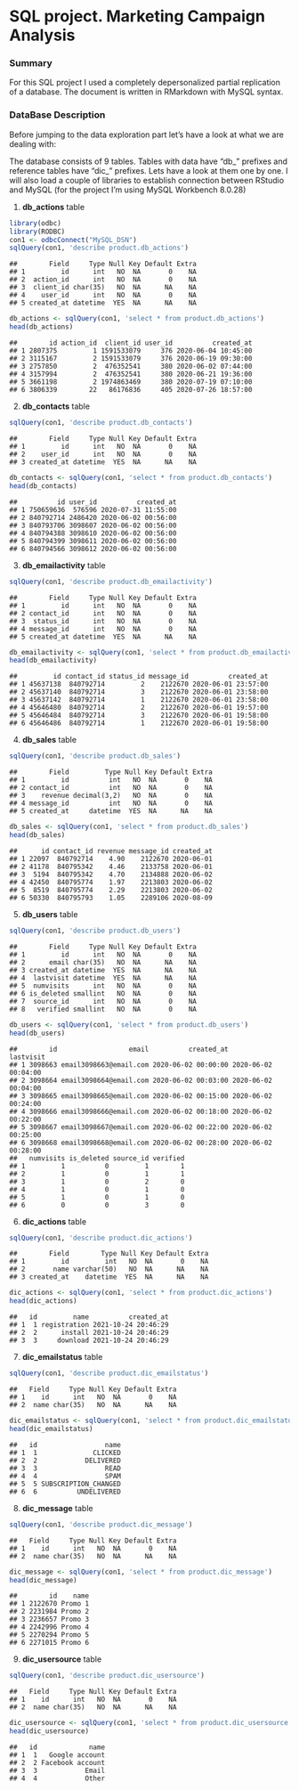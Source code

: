 SQL project. Marketing Campaign Analysis
================

### **Summary**

For this SQL project I used a completely depersonalized partial
replication of a database. The document is written in RMarkdown with
MySQL syntax.

### **DataBase Description**

Before jumping to the data exploration part let’s have a look at what we
are dealing with:

The database consists of 9 tables. Tables with data have “db\_” prefixes
and reference tables have “dic\_” prefixes. Lets have a look at them one
by one. I will also load a couple of libraries to establish connection
between RStudio and MySQL (for the project I’m using MySQL Workbench
8.0.28)

1.  **db_actions** table

``` r
library(odbc)
library(RODBC)
con1 <- odbcConnect("MySQL_DSN")
sqlQuery(con1, 'describe product.db_actions')
```

    ##        Field     Type Null Key Default Extra
    ## 1         id      int   NO  NA       0    NA
    ## 2  action_id      int   NO  NA       0    NA
    ## 3  client_id char(35)   NO  NA      NA    NA
    ## 4    user_id      int   NO  NA       0    NA
    ## 5 created_at datetime  YES  NA      NA    NA

``` r
db_actions <- sqlQuery(con1, 'select * from product.db_actions')
head(db_actions)
```

    ##        id action_id  client_id user_id          created_at
    ## 1 2807375         1 1591533079     376 2020-06-04 10:45:00
    ## 2 3115167         2 1591533079     376 2020-06-19 09:30:00
    ## 3 2757850         2  476352541     380 2020-06-02 07:44:00
    ## 4 3157994         2  476352541     380 2020-06-21 19:36:00
    ## 5 3661198         2 1974863469     380 2020-07-19 07:10:00
    ## 6 3806339        22   86176836     405 2020-07-26 18:57:00

2.  **db_contacts** table

``` r
sqlQuery(con1, 'describe product.db_contacts')
```

    ##        Field     Type Null Key Default Extra
    ## 1         id      int   NO  NA       0    NA
    ## 2    user_id      int   NO  NA       0    NA
    ## 3 created_at datetime  YES  NA      NA    NA

``` r
db_contacts <- sqlQuery(con1, 'select * from product.db_contacts')
head(db_contacts)
```

    ##          id user_id          created_at
    ## 1 750659636  576596 2020-07-31 11:55:00
    ## 2 840792714 2486420 2020-06-02 00:56:00
    ## 3 840793706 3098607 2020-06-02 00:56:00
    ## 4 840794388 3098610 2020-06-02 00:56:00
    ## 5 840794399 3098611 2020-06-02 00:56:00
    ## 6 840794566 3098612 2020-06-02 00:56:00

3.  **db_emailactivity** table

``` r
sqlQuery(con1, 'describe product.db_emailactivity')
```

    ##        Field     Type Null Key Default Extra
    ## 1         id      int   NO  NA       0    NA
    ## 2 contact_id      int   NO  NA       0    NA
    ## 3  status_id      int   NO  NA       0    NA
    ## 4 message_id      int   NO  NA       0    NA
    ## 5 created_at datetime  YES  NA      NA    NA

``` r
db_emailactivity <- sqlQuery(con1, 'select * from product.db_emailactivity')
head(db_emailactivity)
```

    ##         id contact_id status_id message_id          created_at
    ## 1 45637138  840792714         2    2122670 2020-06-01 23:57:00
    ## 2 45637140  840792714         3    2122670 2020-06-01 23:58:00
    ## 3 45637142  840792714         1    2122670 2020-06-01 23:58:00
    ## 4 45646480  840792714         2    2122670 2020-06-01 19:57:00
    ## 5 45646484  840792714         3    2122670 2020-06-01 19:58:00
    ## 6 45646486  840792714         1    2122670 2020-06-01 19:58:00

4.  **db_sales** table

``` r
sqlQuery(con1, 'describe product.db_sales')
```

    ##        Field         Type Null Key Default Extra
    ## 1         id          int   NO  NA       0    NA
    ## 2 contact_id          int   NO  NA       0    NA
    ## 3    revenue decimal(3,2)   NO  NA       0    NA
    ## 4 message_id          int   NO  NA       0    NA
    ## 5 created_at     datetime  YES  NA      NA    NA

``` r
db_sales <- sqlQuery(con1, 'select * from product.db_sales')
head(db_sales)
```

    ##      id contact_id revenue message_id created_at
    ## 1 22097  840792714    4.90    2122670 2020-06-01
    ## 2 41178  840795342    4.46    2133758 2020-06-01
    ## 3  5194  840795342    4.70    2134888 2020-06-02
    ## 4 42450  840795774    1.97    2213803 2020-06-02
    ## 5  8519  840795774    2.29    2213803 2020-06-02
    ## 6 50330  840795793    1.05    2289106 2020-08-09

5.  **db_users** table

``` r
sqlQuery(con1, 'describe product.db_users')
```

    ##        Field     Type Null Key Default Extra
    ## 1         id      int   NO  NA       0    NA
    ## 2      email char(35)   NO  NA      NA    NA
    ## 3 created_at datetime  YES  NA      NA    NA
    ## 4  lastvisit datetime  YES  NA      NA    NA
    ## 5  numvisits      int   NO  NA       0    NA
    ## 6 is_deleted smallint   NO  NA       0    NA
    ## 7  source_id      int   NO  NA       0    NA
    ## 8   verified smallint   NO  NA       0    NA

``` r
db_users <- sqlQuery(con1, 'select * from product.db_users')
head(db_users)
```

    ##        id                  email          created_at           lastvisit
    ## 1 3098663 email3098663@email.com 2020-06-02 00:00:00 2020-06-02 00:04:00
    ## 2 3098664 email3098664@email.com 2020-06-02 00:03:00 2020-06-02 00:04:00
    ## 3 3098665 email3098665@email.com 2020-06-02 00:15:00 2020-06-02 00:24:00
    ## 4 3098666 email3098666@email.com 2020-06-02 00:18:00 2020-06-02 00:22:00
    ## 5 3098667 email3098667@email.com 2020-06-02 00:22:00 2020-06-02 00:25:00
    ## 6 3098668 email3098668@email.com 2020-06-02 00:28:00 2020-06-02 00:28:00
    ##   numvisits is_deleted source_id verified
    ## 1         1          0         1        1
    ## 2         1          0         1        1
    ## 3         1          0         2        0
    ## 4         1          0         1        0
    ## 5         1          0         1        0
    ## 6         0          0         3        0

6.  **dic_actions** table

``` r
sqlQuery(con1, 'describe product.dic_actions')
```

    ##        Field        Type Null Key Default Extra
    ## 1         id         int   NO  NA       0    NA
    ## 2       name varchar(50)   NO  NA      NA    NA
    ## 3 created_at    datetime  YES  NA      NA    NA

``` r
dic_actions <- sqlQuery(con1, 'select * from product.dic_actions')
head(dic_actions)
```

    ##   id         name          created_at
    ## 1  1 registration 2021-10-24 20:46:29
    ## 2  2      install 2021-10-24 20:46:29
    ## 3  3     download 2021-10-24 20:46:29

7.  **dic_emailstatus** table

``` r
sqlQuery(con1, 'describe product.dic_emailstatus')
```

    ##   Field     Type Null Key Default Extra
    ## 1    id      int   NO  NA       0    NA
    ## 2  name char(35)   NO  NA      NA    NA

``` r
dic_emailstatus <- sqlQuery(con1, 'select * from product.dic_emailstatus')
head(dic_emailstatus)
```

    ##   id                 name
    ## 1  1              CLICKED
    ## 2  2            DELIVERED
    ## 3  3                 READ
    ## 4  4                 SPAM
    ## 5  5 SUBSCRIPTION_CHANGED
    ## 6  6          UNDELIVERED

8.  **dic_message** table

``` r
sqlQuery(con1, 'describe product.dic_message')
```

    ##   Field     Type Null Key Default Extra
    ## 1    id      int   NO  NA       0    NA
    ## 2  name char(35)   NO  NA      NA    NA

``` r
dic_message <- sqlQuery(con1, 'select * from product.dic_message')
head(dic_message)
```

    ##        id    name
    ## 1 2122670 Promo 1
    ## 2 2231984 Promo 2
    ## 3 2236657 Promo 3
    ## 4 2242996 Promo 4
    ## 5 2270294 Promo 5
    ## 6 2271015 Promo 6

9.  **dic_usersource** table

``` r
sqlQuery(con1, 'describe product.dic_usersource')
```

    ##   Field     Type Null Key Default Extra
    ## 1    id      int   NO  NA       0    NA
    ## 2  name char(35)   NO  NA      NA    NA

``` r
dic_usersource <- sqlQuery(con1, 'select * from product.dic_usersource')
head(dic_usersource)
```

    ##   id             name
    ## 1  1   Google account
    ## 2  2 Facebook account
    ## 3  3            Email
    ## 4  4            Other
